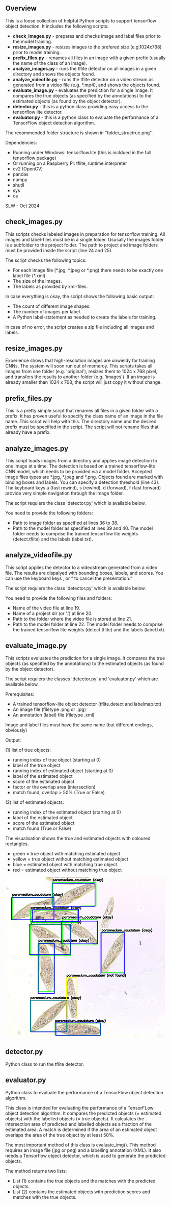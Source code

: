 <h2><b>Overview</b></h2> 
<p>This is a loose collection of helpful Python scripts to support tensorflow object detection.
  It includes the following scripts:</p>
<ul style="list-style-type:square;">
  <li><b>check_images.py</b> - prepares and checks image and label files prior to the model training.</li>
  <li><b>resize_images.py</b> - resizes images to the prefered size (e.g.1024x768) prior to model training.</li>
  <li><b>prefix_files.py</b> - renames all files in an image with a given prefix (usually the name of the class of an image).</li>
  <li><b>analyze_images.py</b> - runs the tflite detector on all images in a given directory and shows the objects found.</li>
  <li><b>analyze_videofile.py</b> - runs the tflite detector on a video stream as generated from a video file (e.g. *.mp4), and shows the objects found.</li>
  <li><b>evaluate_image.py</b> - evaluates the prediction for a single image. It compares the true objects (as specified by the annotations) to the estimated objects (as found by the object detector).</li>
  <li><b>detector.py</b> - this is a python class providing easy access to the tensorflow lite detector.</li>
  <li><b>evaluator.py</b> - this is a python class to evaluate the performance of a TensorFlow object detection algorithm.</li>
</ul>
<p>The recommended folder structure is shown in "folder_structrue.png".</p>
<p>Dependencies:</p>
<ul style="list-style-type:square;">
  <li>Running under Windows: tensorflow.lite (this is incldued in the full tensorflow package)</li>
  <li>Or running on a Raspberry Pi: tflite_runtime.interpreter</li>
  <li>cv2 (OpenCV)</li>
  <li>pandas</li>
  <li>numpy</li>
  <li>shutil</li>
  <li>sys</li>
  <li>os</li>
</ul>
<p>SLW - Oct 2024</p>

<h2><b>check_images.py</b></h2> 
<p>This scripts checks labeled images in preparation for tensorflow training. 
  All images and label-files must be in a single folder. Ususally the images folder is a subfolder to the project folder.
The path to project and image folders must be provided inside the script (line 24 and 25).</p> 
<p>The script checks the following topics:</p>
<ul style="list-style-type:square;">
  <li>For each image file (*.jpg, *.jpeg or *.png) there needs to be exactly one label file (*.xml).</li>
  <li>The size of the images.</li>
  <li>The labels as provided by xml-files.</li> 
</ul>
<p>In case everything is okay, the script shows the following basic output:</p>
<ul style="list-style-type:square;">
  <li>The count of different image shapes.</li>
  <li>The number of images per label.</li>
  <li>A Python label-statement as needed to create the labels for training.</li>
</ul>
<p>In case of no error, the script creates a zip file including all images and labels.</p>

<h2><b>resize_images.py</b></h2> 
<p>Experience shows that high-resolution images are unwieldy for training CNNs. The system will soon run out of memeroy. 
  This scripts takes all images from one folder (e.g. 'original'), resizes them to 1024 x 768 pixel,
and transfers the results to another folder (e.g. 'images'). If an imgae is already smaller than 1024 x 768, the script will just copy it without change. </p> 

<h2><b>prefix_files.py</b></h2> 
<p>This is a pretty simple script that renames all files in a given folder with a prefix. 
  It has proven useful to specify the class name of an image in the file name. This script will help with this.
  The directory name and the desired prefix must be specified in the script.
  The script will not rename files that already have a prefix.
  </p>

<h2><b>analyze_images.py</b></h2> 
<p>This script loads images from a directory and applies image detection to one image at a time. 
  The detection is based on a trained tensorflow-lite CNN model, which needs to be provided via a model folder.
  Accepted image files types are *.jpg, *.jpeg and *.png. 
  Objects found are marked with binding boxes and labels. You can specify a detection threshold (line 43). 
  The keyboard keys a (fast rewind), s (rewind), d (forward), f (fast forward) provide very simple navigation through the image folder. </p>
  <p>The script requiers the class 'detector.py' which is available below.</p>
<p>You need to provide the following folders:</p>
<ul style="list-style-type:square;">
  <li>Path to image folder as specified at lines 36 to 38.</li>
  <li>Path to the model folder as specified at ines 39 and 40. The model folder needs to comprise the trained tensorflow lite weights (detect.tflite) and the labels (label.txt).</li>
</ul>

<h2><b>analyze_videofile.py</b></h2> 
<p>This script applies the detector to a videostream generated from a video file.
The results are dispalyed with bounding boxes, labels, and scores.
You can use the keyboard keys <esc>, <return> or <q> to cancel the presentation.</q>
<p>The script requiers the class 'detector.py' which is available below.</p>
<p>You need to provide the following files and folders:</p>
<ul style="list-style-type:square;">
  <li>Name of the video file at line 19.</li>
  <li>Name of a project dir (or '.') at line 20.</li>
  <li>Path to the folder where the video file is stored at line 21.</li>
  <li>Path to the model folder at line 22. The model folder needs to comprise the trained tensorflow lite weights (detect.tflite) and the labels (label.txt).</li>
</ul>

<h2><b>evaluate_image.py</b></h2> 
<p>This scripts evaluates the prediction for a single image. It compares the true objects (as
specified by the annotations) to the estimated objects (as found by the object detector).</p>
<p>The script requiers the classes 'detector.py' and 'evaluator.py' which are available below.</p>
<p>Prerequisites:</p>
<ul style="list-style-type:square;">
  <li>A trained tensorflow-lite object detector (tflite.detect and labelmap.txt)</li>
  <li>An image file (filetype .png or .jpg)</li>
  <li>An annotation (label) file (filetype .xml)</li>
</ul>
<p>Image and label files must have the same name (but different endings, obviously)</p>
<p>Output:</p>
<p>(1) list of true objects:</p>
<ul style="list-style-type:square;">
    <li>running index of true object (starting at 0)</li>
    <li>label of the true object</li>
    <li>running index of estimated object (starting at 0)</li>
    <li>label of the estimated object</li>
    <li>score of the estimated object</li>
    <li>factor or the overlap area (intersection)</li>
    <li>match found, overlap > 50% (True or False)</li>
</ul>
<p>(2) list of estimated objects:</p>
<ul style="list-style-type:square;">
    <li>running index of the estimated object (starting at 0)</li>
    <li>label of the estimated object</li>
    <li>score of the estimated object</li>
    <li>match found (True or False)</li>
</ul>
<p>The visualisation shows the true and estimated objects with coloured rectangles.</p>
<ul style="list-style-type:square;">
  <li>green = true object with matching estimated object</li>
  <li>yellow = true object without matching estimated object</li>
  <li>blue = estimated object with matching true object</li>
  <li>red = estimated object without matching true object</li>
</ul>
<p align="center">
  <img src="evaluate_example_paramecium.png" width="500" title="Visualization with 'evaluate_image.py'">
</p>
  
<h2><b>detector.py</b></h2> 
<p>Python class to run the tflite detector.</p>

<h2><b>evaluator.py</b></h2> 
<p>Python class to evaluate the performance of a TensorFlow object detection algorithm.</p>
<p>This class is intended for evaluating the performance of a TensorFLow object detection algorithm.
It compares the predicted objects (= estimated objects) with the labelled objects (= true objects). 
It calculates the intersection area of predicted and labelled objects as a fraction of the estimated area.
A match is determined if the area of an estimated object overlaps the area of the true object by at least 50%.</p>
<p>The most important method of this class is evaluate_img().
This method requires an image file (jpg or png) and a labelling annotation (XML).
It also needs a Tensorflow object detector, which is used to generate the predicted objects.</p>
<p>The method returns two lists:</p>
<ul style="list-style-type:square;">
<li>List (1) contains the true objects and the matches with the predicted objects.</li>
<li>List (2) contains the estimated objects with prediction scores and matches with the true objects.</li>

